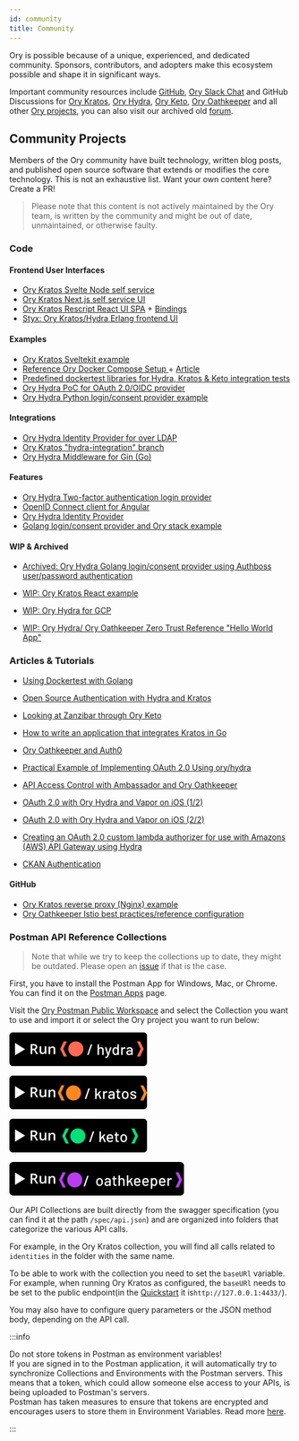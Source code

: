 ```yaml
---
id: community
title: Community
---
```


Ory is possible because of a unique, experienced, and dedicated community.
Sponsors, contributors, and adopters make this ecosystem possible and shape it
in significant ways.

Important community resources include [GitHub](https://github.com/ory),
[Ory Slack Chat](https://slack.ory.sh/) and GitHub Discussions for
[Ory Kratos](https://github.com/ory/kratos/discussions),
[Ory Hydra](https://github.com/ory/hydra/discussions),
[Ory Keto](https://github.com/ory/oathkeeper/discussions),
[Ory Oathkeeper](https://github.com/ory/oathkeeper/discussions) and all other
[Ory projects](https://github.com/ory/meta/discussions), you can also visit our
archived old [forum](https://community.ory.sh/).

## Community Projects

Members of the Ory community have built technology, written blog posts, and
published open source software that extends or modifies the core technology.
This is not an exhaustive list. Want your own content here? Create a PR!

> Please note that this content is not actively maintained by the Ory team, is
> written by the community and might be out of date, unmaintained, or otherwise
> faulty.

### Code

#### Frontend User Interfaces

- [Ory Kratos Svelte Node self service](https://github.com/emrahcom/kratos-selfservice-svelte-node)
- [Ory Kratos Next.js self service UI](https://github.com/spa5k/kratos-next)
- [Ory Kratos Rescript React UI SPA](https://github.com/allancalix/kratos-ui) +
  [Bindings](https://github.com/allancalix/kratos-ui/blob/main/src/Bindings/Kratos.res)
- [Styx: Ory Kratos/Hydra Erlang frontend UI](https://github.com/hrefhref/styx)

#### Examples

- [Ory Kratos Sveltekit example](https://github.com/drejohnson/sveltekit-kratos)
- [Reference Ory Docker Compose Setup ](https://github.com/radekg/ory-reference-compose) +
  [Article](https://gruchalski.com/posts/2021-04-10-ory-reference-docker-compose-and-thoughts-on-the-platform/)
- [Predefined dockertest libraries for Hydra, Kratos & Keto integration tests](https://github.com/radekg/app-kit-orytest)
- [Ory Hydra PoC for OAuth 2.0/OIDC provider](https://git.dittberner.info/jan/hydra_oidc_poc)
- [Ory Hydra Python login/consent provider example](https://github.com/westphahl/hydra-login-consent-python)

#### Integrations

- [Ory Hydra Identity Provider for over LDAP](https://github.com/i-core/werther)
- [Ory Kratos "hydra-integration" branch](https://github.com/ory/kratos-selfservice-ui-node/tree/hydra-integration-2021)
- [Ory Hydra Middleware for Gin (Go)](https://github.com/janekolszak/gin-hydra)

#### Features

- [Ory Hydra Two-factor authentication login provider](https://github.com/epandurski/hydra_login2f)
- [OpenID Connect client for Angular](https://git.webmeisterei.com/minadmin/js-oidc)
- [Ory Hydra Identity Provider](https://github.com/janekolszak/idp)
- [Golang login/consent provider and Ory stack example](https://github.com/piensa/logico)

#### WIP & Archived

- [Archived: Ory Hydra Golang login/consent provider using Authboss user/password authentication](https://github.com/nbycomp/login-consent)

- [WIP: Ory Kratos React example](https://github.com/realStandal/kratos-react-example)
- [WIP: Ory Hydra for GCP](https://github.com/someone1/hydra-gcp)
- [WIP: Ory Hydra/ Ory Oathkeeper Zero Trust Reference "Hello World App"](https://github.com/JasonCubic/oathkeeper_hydra_reverse_proxy)

### Articles & Tutorials

- [Using Dockertest with Golang](https://bignerdranch.com/blog/using-dockertest-with-golang/)
- [Open Source Authentication with Hydra and Kratos](https://blog.px.dev/open-source-auth/ossauth/)
- [Looking at Zanzibar through Ory Keto](https://gruchalski.com/posts/2021-04-11-looking-at-zanzibar-through-ory-keto/)
- [How to write an application that integrates Kratos in Go](https://stories.abletech.nz/integrating-third-party-provider-kratos-f5514b53af66)
- [Ory Oathkeeper and Auth0](https://blog.commit.dev/articles/open-source-sundays-building-a-user-management-solution-using-ory-oathkeeper-and-auth0)
- [Practical Example of Implementing OAuth 2.0 Using ory/hydra](https://yusufs.medium.com/practical-example-of-implementing-oauth-2-0-using-ory-hydra-fbaa2765d94f)

- [API Access Control with Ambassador and Ory Oathkeeper](https://blog.getambassador.io/part-2-api-access-control-and-authentication-with-kubernetes-ambassador-and-ory-oathkeeper-q-a-127fa57f6332?utm_content=76739953&utm_medium=social&utm_source=twitter)
- [OAuth 2.0 with Ory Hydra and Vapor on iOS (1/2)](https://medium.com/12plus1/oauth2-with-ory-hydra-vapor-3-and-ios-12-ca0e61c28f5a)
- [OAuth 2.0 with Ory Hydra and Vapor on iOS (2/2)](https://medium.com/12plus1/oauth2-implementation-with-ory-hydra-vapor-3-and-ios-12-d1fe688a5479)
- [Creating an OAuth 2.0 custom lambda authorizer for use with Amazons (AWS) API Gateway using Hydra](https://blogs.edwardwilde.com/2017/01/12/creating-an-oauth2-custom-lamda-authorizer-for-use-with-amazons-aws-api-gateway-using-hydra/)
- [CKAN Authentication](https://tech.datopian.com/authentication/#introduction)

#### GitHub

- [Ory Kratos reverse proxy (Nginx) example](https://github.com/ory/kratos/discussions/1049)
- [Ory Oathkeeper Istio best practices/reference configuration](https://github.com/ory/oathkeeper/issues/624)

### Postman API Reference Collections

> Note that while we try to keep the collections up to date, they might be
> outdated. Please open an [issue](https://github.com/ory/docs/) if that is the
> case.

First, you have to install the Postman App for Windows, Mac, or Chrome. You can
find it on the [Postman Apps](https://www.getpostman.com/apps) page.

Visit the [Ory Postman Public Workspace](https://www.postman.com/ory-docs) and
select the Collection you want to use and import it or select the Ory project
you want to run below:

[![Run Ory Hydra in Postman](../../static/img/docs/postmanHydra.svg)](https://app.getpostman.com/run-collection/12423954-d820ed2c-b119-44df-8b3e-4f344d8aa03a?action=collection%2Ffork&collection-url=entityId%3D12423954-d820ed2c-b119-44df-8b3e-4f344d8aa03a%26entityType%3Dcollection%26workspaceId%3Dba1e6798-1497-4918-a896-cac2f90d481b)

[![Run Ory Kratos in Postman](../../static/img/docs/postmanKratos.svg)](https://app.getpostman.com/run-collection/12423954-3497f685-0b0b-4075-81a5-14f317d2ad09?action=collection%2Ffork&collection-url=entityId%3D12423954-3497f685-0b0b-4075-81a5-14f317d2ad09%26entityType%3Dcollection%26workspaceId%3Dba1e6798-1497-4918-a896-cac2f90d481b)

[![Run Ory Keto in Postman](../../static/img/docs/postmanKeto.svg)](https://app.getpostman.com/run-collection/12423954-890f43c0-e175-4237-8ec4-64ecd2904f49?action=collection%2Ffork&collection-url=entityId%3D12423954-890f43c0-e175-4237-8ec4-64ecd2904f49%26entityType%3Dcollection%26workspaceId%3Dba1e6798-1497-4918-a896-cac2f90d481b)

[![Run Ory Oathkeeper in Postman](../../static/img/docs/postmanOathkeeper.svg)](https://app.getpostman.com/run-collection/12423954-8c811fa9-6666-499b-b5a6-71d059274dbf?action=collection%2Ffork&collection-url=entityId%3D12423954-8c811fa9-6666-499b-b5a6-71d059274dbf%26entityType%3Dcollection%26workspaceId%3Dba1e6798-1497-4918-a896-cac2f90d481b)

Our API Collections are built directly from the swagger specification (you can
find it at the path `/spec/api.json`) and are organized into folders that
categorize the various API calls.

For example, in the Ory Kratos collection, you will find all calls related to
`identities` in the folder with the same name.

To be able to work with the collection you need to set the `baseURl` variable.
For example, when running Ory Kratos as configured, the `baseURl` needs to be
set to the public endpoint(in the
[Quickstart](https://www.ory.sh/kratos/docs/quickstart) it
is`http://127.0.0.1:4433/`).

You may also have to configure query parameters or the JSON method body,
depending on the API call.

:::info

Do not store tokens in Postman as environment variables!  
If you are signed in to the Postman application, it will automatically try to
synchronize Collections and Environments with the Postman servers. This means
that a token, which could allow someone else access to your APIs, is being
uploaded to Postman's servers.  
Postman has taken measures to ensure that tokens are encrypted and encourages
users to store them in Environment Variables. Read more
[here](https://www.postman.com/security).

:::
